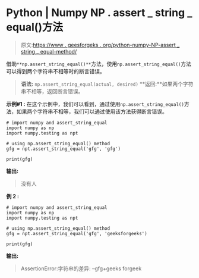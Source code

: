 # Python | Numpy NP . assert _ string _ equal()方法

> 原文:[https://www . geesforgeks . org/python-numpy-NP-assert _ string _ equal-method/](https://www.geeksforgeeks.org/python-numpy-np-assert_string_equal-method/)

借助`**np.assert_string_equal()**`方法，使用`np.assert_string_equal()`方法可以得到两个字符串不相等时的断言错误。

> **语法:** `np.assert_string_equal(actual, desired)`
> **返回:**如果两个字符串不相等，返回断言错误。

**示例#1 :**
在这个示例中，我们可以看到，通过使用`np.assert_string_equal()`方法，如果两个字符串不相等，我们可以通过使用该方法获得断言错误。

```
# import numpy and assert_string_equal
import numpy as np
import numpy.testing as npt

# using np.assert_string_equal() method
gfg = npt.assert_string_equal('gfg', 'gfg')

print(gfg)
```

**输出:**

> 没有人

**例 2 :**

```
# import numpy and assert_string_equal
import numpy as np
import numpy.testing as npt

# using np.assert_string_equal() method
gfg = npt.assert_string_equal('gfg', 'geeksforgeeks')

print(gfg)
```

**输出:**

> AssertionError:字符串的差异:
> –gfg+geeks forgeek